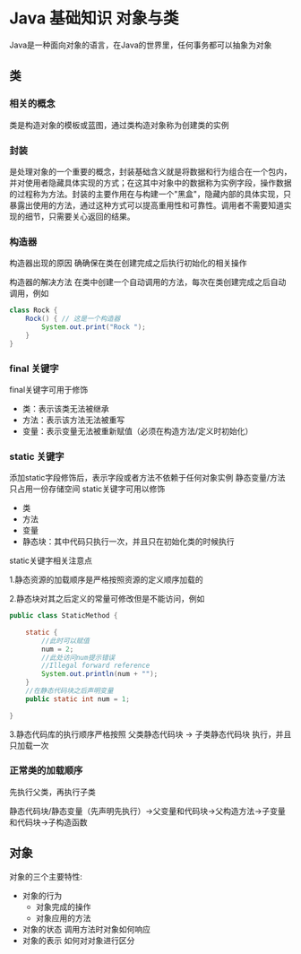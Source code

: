 # Java 基础知识 对象与类

Java是一种面向对象的语言，在Java的世界里，任何事务都可以抽象为对象

## 类

### 相关的概念

类是构造对象的模板或蓝图，通过类构造对象称为创建类的实例

### 封装

是处理对象的一个重要的概念，封装基础含义就是将数据和行为组合在一个包内，并对使用者隐藏具体实现的方式；在这其中对象中的数据称为实例字段，操作数据的过程称为方法。封装的主要作用在与构建一个"黑盒"，隐藏内部的具体实现，只暴露出使用的方法，通过这种方式可以提高重用性和可靠性。调用者不需要知道实现的细节，只需要关心返回的结果。

### 构造器

构造器出现的原因
确确保在类在创建完成之后执行初始化的相关操作

构造器的解决方法
在类中创建一个自动调用的方法，每次在类创建完成之后自动调用，例如

``` java
class Rock {
    Rock() { // 这是一个构造器
        System.out.print("Rock ");
    }
}
```

### final 关键字

final关键字可用于修饰

- 类：表示该类无法被继承
- 方法：表示该方法无法被重写
- 变量：表示变量无法被重新赋值（必须在构造方法/定义时初始化）

### static 关键字

添加static字段修饰后，表示字段或者方法不依赖于任何对象实例
静态变量/方法只占用一份存储空间
static关键字可用以修饰

- 类
- 方法
- 变量
- 静态块：其中代码只执行一次，并且只在初始化类的时候执行

static关键字相关注意点

1.静态资源的加载顺序是严格按照资源的定义顺序加载的

2.静态块对其之后定义的常量可修改但是不能访问，例如
```java
public class StaticMethod {
    
    static {
        //此时可以赋值
        num = 2;
        //此处访问num提示错误
        //Illegal forward reference
        System.out.println(num + "");
    }
    //在静态代码块之后声明变量
    public static int num = 1;
    
}
```
3.静态代码库的执行顺序严格按照 父类静态代码块 -> 子类静态代码块 执行，并且只加载一次

### 正常类的加载顺序

先执行父类，再执行子类

静态代码块/静态变量（先声明先执行）->父变量和代码块->父构造方法->子变量和代码块->子构造函数

## 对象

对象的三个主要特性:
- 对象的行为
  - 对象完成的操作
  - 对象应用的方法
- 对象的状态 调用方法时对象如何响应
- 对象的表示 如何对对象进行区分 


